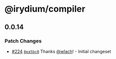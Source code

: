 # @irydium/compiler

## 0.0.14
### Patch Changes



- [#224](https://github.com/irydium/irydium/pull/224) [`8ea5bc0`](https://github.com/irydium/irydium/commit/8ea5bc0e29b8151aa5aad1514b400a347320d9a3) Thanks [@wlach](https://github.com/wlach)! - Initial changeset
